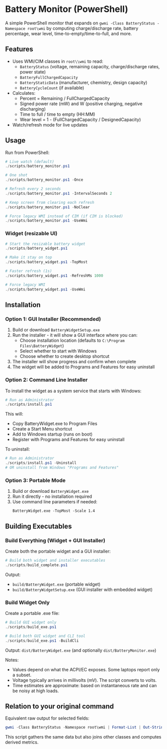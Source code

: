 # Battery Monitor (PowerShell)

A simple PowerShell monitor that expands on `gwmi -Class BatteryStatus -Namespace root\wmi` by computing charge/discharge rate, battery percentage, wear level, time-to-empty/time-to-full, and more.

## Features

- Uses WMI/CIM classes in `root\\wmi` to read:
  - `BatteryStatus` (voltage, remaining capacity, charge/discharge rates, power state)
  - `BatteryFullChargedCapacity`
  - `BatteryStaticData` (manufacturer, chemistry, design capacity)
  - `BatteryCycleCount` (if available)
- Calculates:
  - Percent = Remaining / FullChargedCapacity
  - Signed power rate (mW) and W (positive charging, negative discharging)
  - Time to full / time to empty (HH:MM)
  - Wear level = 1 - (FullChargedCapacity / DesignedCapacity)
- Watch/refresh mode for live updates

## Usage

Run from PowerShell:

```powershell
# Live watch (default)
./scripts/battery_monitor.ps1

# One shot
./scripts/battery_monitor.ps1 -Once

# Refresh every 2 seconds
./scripts/battery_monitor.ps1 -IntervalSeconds 2

# Keep screen from clearing each refresh
./scripts/battery_monitor.ps1 -NoClear

# Force legacy WMI instead of CIM (if CIM is blocked)
./scripts/battery_monitor.ps1 -UseWmi
```

### Widget (resizable UI)

```powershell
# Start the resizable battery widget
./scripts/battery_widget.ps1

# Make it stay on top
./scripts/battery_widget.ps1 -TopMost

# Faster refresh (1s)
./scripts/battery_widget.ps1 -RefreshMs 1000

# Force legacy WMI
./scripts/battery_widget.ps1 -UseWmi
```

## Installation

### Option 1: GUI Installer (Recommended)
1. Build or download `BatteryWidgetSetup.exe`
2. Run the installer - it will show a GUI interface where you can:
   - Choose installation location (defaults to `C:\Program Files\BatteryWidget`)
   - Select whether to start with Windows
   - Choose whether to create desktop shortcut
3. The installer will show progress and confirm when complete
4. The widget will be added to Programs and Features for easy uninstall

### Option 2: Command Line Installer
To install the widget as a system service that starts with Windows:

```powershell
# Run as Administrator
./scripts/install.ps1
```

This will:
- Copy BatteryWidget.exe to Program Files
- Create a Start Menu shortcut
- Add to Windows startup (runs on boot)
- Register with Programs and Features for easy uninstall

To uninstall:
```powershell
# Run as Administrator
./scripts/install.ps1 -Uninstall
# OR uninstall from Windows "Programs and Features"
```

### Option 3: Portable Mode
1. Build or download `BatteryWidget.exe`
2. Run it directly - no installation required
3. Use command line parameters if needed:
   ```
   BatteryWidget.exe -TopMost -Scale 1.4
   ```

## Building Executables

### Build Everything (Widget + GUI Installer)
Create both the portable widget and a GUI installer:

```powershell
# Build both widget and installer executables
./scripts/build_complete.ps1
```

Output: 
- `build/BatteryWidget.exe` (portable widget)
- `build/BatteryWidgetSetup.exe` (GUI installer with embedded widget)

### Build Widget Only
Create a portable .exe file:

```powershell
# Build GUI widget only
./scripts/build_exe.ps1

# Build both GUI widget and CLI tool
./scripts/build_exe.ps1 -BuildCli
```

Output: `dist/BatteryWidget.exe` (and optionally `dist/BatteryMonitor.exe`)

Notes:
- Values depend on what the ACPI/EC exposes. Some laptops report only a subset.
- Voltage typically arrives in millivolts (mV). The script converts to volts.
- Time estimates are approximate: based on instantaneous rate and can be noisy at high loads.

## Relation to your original command

Equivalent raw output for selected fields:

```powershell
gwmi -Class BatteryStatus -Namespace root\wmi | Format-List | Out-String -Stream | Select-String -Pattern "Voltage","Charge","Capacity"
```

This script gathers the same data but also joins other classes and computes derived metrics.
